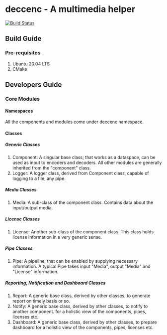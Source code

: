 # deccenc - A multimedia helper

[![Build Status](https://app.travis-ci.com/souravbatabyal-github/deccenc.svg?branch=main)](https://app.travis-ci.com/souravbatabyal-github/deccenc)

## Build Guide

### Pre-requisites

1. Ubuntu 20.04 LTS
2. CMake

## Developers Guide

### Core Modules

#### Namespaces
	
All the components and modules come under deccenc namespace.

#### Classes

##### Generic Classes

1. Component: 	A singular base class; that works as a dataspace, 
		can be used as input to encoders and decoders.
		All other modules are generally inherited from the
		"component" class.
2. Logger:	A logger class, derived from Component class, capable
		of logging to a file, any pipe.

##### Media Classes

1. Media:	A sub-class of the component class. Contains data 
		about the input/output media.

##### License Classes

1. License:	Another sub-class of the component class. This class
		holds license information in a very generic sense.

##### Pipe Classes

1. Pipe:	A pipeline, that can be enabled by supplying 
		necessary information. 
		A typical Pipe takes input "Media", output 
		"Media" and "License" information.

##### Reporting, Notification and Dashboard Classes

1. Report:	A generic base class, derived by other classes, 
		to generate report on timely basis or so.
2. Notify:	A generic base class, derived by other classes, 
		to notify to another component.
		for a holistic view of the components, pipes, licenses etc.
3. Dashboard:	A generic base class, derived by other classes, 
		to prepare dashboard for a holistic view of the components, 
		pipes, licenses etc.
